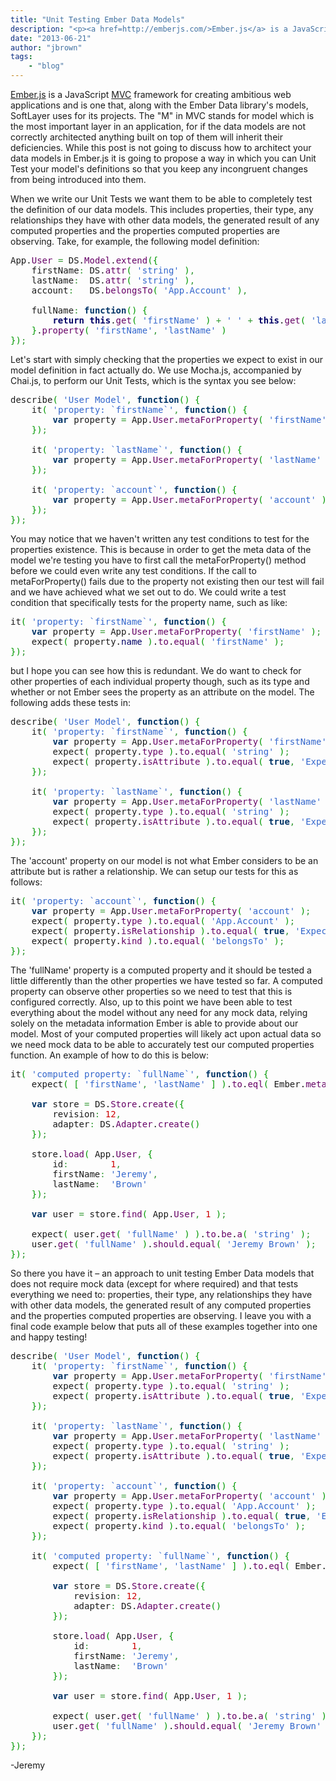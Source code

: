 ```yaml
---
title: "Unit Testing Ember Data Models"
description: "<p><a href=http://emberjs.com/>Ember.js</a> is a JavaScript <a href=http://en.wikipedia.org/wiki/Model%E2%80%93view%E"
date: "2013-06-21"
author: "jbrown"
tags:
    - "blog"
---
```


<p><a href="http://emberjs.com/">Ember.js</a> is a JavaScript <a href="http://en.wikipedia.org/wiki/Model%E2%80%93view%E2%80%93controller">MVC</a> framework for creating ambitious web applications and is one that, along with the Ember Data library's models, SoftLayer uses for its projects.  The "M" in MVC stands for model which is the most important layer in an application, for if the data models are not correctly architected anything built on top of them will inherit their deficiencies.  While this post is not going to discuss how to architect your data models in Ember.js it is going to propose a way in which you can Unit Test your model's definitions so that you keep any incongruent changes from being introduced into them.</p>
<p>When we write our Unit Tests we want them to be able to completely test the definition of our data models.  This includes properties, their type, any relationships they have with other data models, the generated result of any computed properties and the properties computed properties are observing.  Take, for example, the following model definition:</p>
<div class="geshifilter">
<pre class="javascript geshifilter-javascript" style="font-family:monospace;">App.<span style="color: #660066;">User</span> <span style="color: #339933;">=</span> DS.<span style="color: #660066;">Model</span>.<span style="color: #660066;">extend</span><span style="color: #009900;">&#40;</span><span style="color: #009900;">&#123;</span>
    firstName<span style="color: #339933;">:</span> DS.<span style="color: #660066;">attr</span><span style="color: #009900;">&#40;</span> <span style="color: #3366CC;">'string'</span> <span style="color: #009900;">&#41;</span><span style="color: #339933;">,</span>
    lastName<span style="color: #339933;">:</span>  DS.<span style="color: #660066;">attr</span><span style="color: #009900;">&#40;</span> <span style="color: #3366CC;">'string'</span> <span style="color: #009900;">&#41;</span><span style="color: #339933;">,</span>
    account<span style="color: #339933;">:</span>   DS.<span style="color: #660066;">belongsTo</span><span style="color: #009900;">&#40;</span> <span style="color: #3366CC;">'App.Account'</span> <span style="color: #009900;">&#41;</span><span style="color: #339933;">,</span>
&nbsp;
    fullName<span style="color: #339933;">:</span> <span style="color: #003366; font-weight: bold;">function</span><span style="color: #009900;">&#40;</span><span style="color: #009900;">&#41;</span> <span style="color: #009900;">&#123;</span>
        <span style="color: #000066; font-weight: bold;">return</span> <span style="color: #000066; font-weight: bold;">this</span>.<span style="color: #660066;">get</span><span style="color: #009900;">&#40;</span> <span style="color: #3366CC;">'firstName'</span> <span style="color: #009900;">&#41;</span> <span style="color: #339933;">+</span> <span style="color: #3366CC;">' '</span> <span style="color: #339933;">+</span> <span style="color: #000066; font-weight: bold;">this</span>.<span style="color: #660066;">get</span><span style="color: #009900;">&#40;</span> <span style="color: #3366CC;">'lastName'</span> <span style="color: #009900;">&#41;</span><span style="color: #339933;">;</span>
    <span style="color: #009900;">&#125;</span>.<span style="color: #660066;">property</span><span style="color: #009900;">&#40;</span> <span style="color: #3366CC;">'firstName'</span><span style="color: #339933;">,</span> <span style="color: #3366CC;">'lastName'</span> <span style="color: #009900;">&#41;</span>
<span style="color: #009900;">&#125;</span><span style="color: #009900;">&#41;</span><span style="color: #339933;">;</span></pre></div>
<p>Let's start with simply checking that the properties we expect to exist in our model definition in fact actually do.  We use Mocha.js, accompanied by Chai.js, to perform our Unit Tests, which is the syntax you see below:</p>
<div class="geshifilter">
<pre class="javascript geshifilter-javascript" style="font-family:monospace;">describe<span style="color: #009900;">&#40;</span> <span style="color: #3366CC;">'User Model'</span><span style="color: #339933;">,</span> <span style="color: #003366; font-weight: bold;">function</span><span style="color: #009900;">&#40;</span><span style="color: #009900;">&#41;</span> <span style="color: #009900;">&#123;</span>
    it<span style="color: #009900;">&#40;</span> <span style="color: #3366CC;">'property: `firstName`'</span><span style="color: #339933;">,</span> <span style="color: #003366; font-weight: bold;">function</span><span style="color: #009900;">&#40;</span><span style="color: #009900;">&#41;</span> <span style="color: #009900;">&#123;</span>
        <span style="color: #003366; font-weight: bold;">var</span> property <span style="color: #339933;">=</span> App.<span style="color: #660066;">User</span>.<span style="color: #660066;">metaForProperty</span><span style="color: #009900;">&#40;</span> <span style="color: #3366CC;">'firstName'</span> <span style="color: #009900;">&#41;</span><span style="color: #339933;">;</span>
    <span style="color: #009900;">&#125;</span><span style="color: #009900;">&#41;</span><span style="color: #339933;">;</span>
&nbsp;
    it<span style="color: #009900;">&#40;</span> <span style="color: #3366CC;">'property: `lastName`'</span><span style="color: #339933;">,</span> <span style="color: #003366; font-weight: bold;">function</span><span style="color: #009900;">&#40;</span><span style="color: #009900;">&#41;</span> <span style="color: #009900;">&#123;</span>
        <span style="color: #003366; font-weight: bold;">var</span> property <span style="color: #339933;">=</span> App.<span style="color: #660066;">User</span>.<span style="color: #660066;">metaForProperty</span><span style="color: #009900;">&#40;</span> <span style="color: #3366CC;">'lastName'</span> <span style="color: #009900;">&#41;</span><span style="color: #339933;">;</span>
    <span style="color: #009900;">&#125;</span><span style="color: #009900;">&#41;</span><span style="color: #339933;">;</span>
&nbsp;
    it<span style="color: #009900;">&#40;</span> <span style="color: #3366CC;">'property: `account`'</span><span style="color: #339933;">,</span> <span style="color: #003366; font-weight: bold;">function</span><span style="color: #009900;">&#40;</span><span style="color: #009900;">&#41;</span> <span style="color: #009900;">&#123;</span>
        <span style="color: #003366; font-weight: bold;">var</span> property <span style="color: #339933;">=</span> App.<span style="color: #660066;">User</span>.<span style="color: #660066;">metaForProperty</span><span style="color: #009900;">&#40;</span> <span style="color: #3366CC;">'account'</span> <span style="color: #009900;">&#41;</span><span style="color: #339933;">;</span>
    <span style="color: #009900;">&#125;</span><span style="color: #009900;">&#41;</span><span style="color: #339933;">;</span>
<span style="color: #009900;">&#125;</span><span style="color: #009900;">&#41;</span><span style="color: #339933;">;</span></pre></div>
<p>You may notice that we haven't written any test conditions to test for the properties existence.  This is because in order to get the meta data of the model we're testing you have to first call the metaForProperty() method before we could even write any test conditions.  If the call to metaForProperty() fails due to the property not existing then our test will fail and we have achieved what we set out to do.   We could write a test condition that specifically tests for the property name, such as like:</p>
<div class="geshifilter">
<pre class="javascript geshifilter-javascript" style="font-family:monospace;">it<span style="color: #009900;">&#40;</span> <span style="color: #3366CC;">'property: `firstName`'</span><span style="color: #339933;">,</span> <span style="color: #003366; font-weight: bold;">function</span><span style="color: #009900;">&#40;</span><span style="color: #009900;">&#41;</span> <span style="color: #009900;">&#123;</span>
    <span style="color: #003366; font-weight: bold;">var</span> property <span style="color: #339933;">=</span> App.<span style="color: #660066;">User</span>.<span style="color: #660066;">metaForProperty</span><span style="color: #009900;">&#40;</span> <span style="color: #3366CC;">'firstName'</span> <span style="color: #009900;">&#41;</span><span style="color: #339933;">;</span>
    expect<span style="color: #009900;">&#40;</span> property.<span style="color: #000066;">name</span> <span style="color: #009900;">&#41;</span>.<span style="color: #660066;">to</span>.<span style="color: #660066;">equal</span><span style="color: #009900;">&#40;</span> <span style="color: #3366CC;">'firstName'</span> <span style="color: #009900;">&#41;</span><span style="color: #339933;">;</span>
<span style="color: #009900;">&#125;</span><span style="color: #009900;">&#41;</span><span style="color: #339933;">;</span></pre></div>
<p>but I hope you can see how this is redundant.  We do want to check for other properties of each individual property though, such as its type and whether or not Ember sees the property as an attribute on the model.  The following adds these tests in:</p>
<div class="geshifilter">
<pre class="javascript geshifilter-javascript" style="font-family:monospace;">describe<span style="color: #009900;">&#40;</span> <span style="color: #3366CC;">'User Model'</span><span style="color: #339933;">,</span> <span style="color: #003366; font-weight: bold;">function</span><span style="color: #009900;">&#40;</span><span style="color: #009900;">&#41;</span> <span style="color: #009900;">&#123;</span>
    it<span style="color: #009900;">&#40;</span> <span style="color: #3366CC;">'property: `firstName`'</span><span style="color: #339933;">,</span> <span style="color: #003366; font-weight: bold;">function</span><span style="color: #009900;">&#40;</span><span style="color: #009900;">&#41;</span> <span style="color: #009900;">&#123;</span>
        <span style="color: #003366; font-weight: bold;">var</span> property <span style="color: #339933;">=</span> App.<span style="color: #660066;">User</span>.<span style="color: #660066;">metaForProperty</span><span style="color: #009900;">&#40;</span> <span style="color: #3366CC;">'firstName'</span> <span style="color: #009900;">&#41;</span><span style="color: #339933;">;</span>
        expect<span style="color: #009900;">&#40;</span> property.<span style="color: #660066;">type</span> <span style="color: #009900;">&#41;</span>.<span style="color: #660066;">to</span>.<span style="color: #660066;">equal</span><span style="color: #009900;">&#40;</span> <span style="color: #3366CC;">'string'</span> <span style="color: #009900;">&#41;</span><span style="color: #339933;">;</span>
        expect<span style="color: #009900;">&#40;</span> property.<span style="color: #660066;">isAttribute</span> <span style="color: #009900;">&#41;</span>.<span style="color: #660066;">to</span>.<span style="color: #660066;">equal</span><span style="color: #009900;">&#40;</span> <span style="color: #003366; font-weight: bold;">true</span><span style="color: #339933;">,</span> <span style="color: #3366CC;">'Expected attribute'</span> <span style="color: #009900;">&#41;</span><span style="color: #339933;">;</span>
    <span style="color: #009900;">&#125;</span><span style="color: #009900;">&#41;</span><span style="color: #339933;">;</span>
&nbsp;
    it<span style="color: #009900;">&#40;</span> <span style="color: #3366CC;">'property: `lastName`'</span><span style="color: #339933;">,</span> <span style="color: #003366; font-weight: bold;">function</span><span style="color: #009900;">&#40;</span><span style="color: #009900;">&#41;</span> <span style="color: #009900;">&#123;</span>
        <span style="color: #003366; font-weight: bold;">var</span> property <span style="color: #339933;">=</span> App.<span style="color: #660066;">User</span>.<span style="color: #660066;">metaForProperty</span><span style="color: #009900;">&#40;</span> <span style="color: #3366CC;">'lastName'</span> <span style="color: #009900;">&#41;</span><span style="color: #339933;">;</span>
        expect<span style="color: #009900;">&#40;</span> property.<span style="color: #660066;">type</span> <span style="color: #009900;">&#41;</span>.<span style="color: #660066;">to</span>.<span style="color: #660066;">equal</span><span style="color: #009900;">&#40;</span> <span style="color: #3366CC;">'string'</span> <span style="color: #009900;">&#41;</span><span style="color: #339933;">;</span>
        expect<span style="color: #009900;">&#40;</span> property.<span style="color: #660066;">isAttribute</span> <span style="color: #009900;">&#41;</span>.<span style="color: #660066;">to</span>.<span style="color: #660066;">equal</span><span style="color: #009900;">&#40;</span> <span style="color: #003366; font-weight: bold;">true</span><span style="color: #339933;">,</span> <span style="color: #3366CC;">'Expected attribute'</span> <span style="color: #009900;">&#41;</span><span style="color: #339933;">;</span>
    <span style="color: #009900;">&#125;</span><span style="color: #009900;">&#41;</span><span style="color: #339933;">;</span>
<span style="color: #009900;">&#125;</span><span style="color: #009900;">&#41;</span><span style="color: #339933;">;</span></pre></div>
<p>The 'account' property on our model is not what Ember considers to be an attribute but is rather a relationship.  We can setup our tests for this as follows:</p>
<div class="geshifilter">
<pre class="javascript geshifilter-javascript" style="font-family:monospace;">it<span style="color: #009900;">&#40;</span> <span style="color: #3366CC;">'property: `account`'</span><span style="color: #339933;">,</span> <span style="color: #003366; font-weight: bold;">function</span><span style="color: #009900;">&#40;</span><span style="color: #009900;">&#41;</span> <span style="color: #009900;">&#123;</span>
    <span style="color: #003366; font-weight: bold;">var</span> property <span style="color: #339933;">=</span> App.<span style="color: #660066;">User</span>.<span style="color: #660066;">metaForProperty</span><span style="color: #009900;">&#40;</span> <span style="color: #3366CC;">'account'</span> <span style="color: #009900;">&#41;</span><span style="color: #339933;">;</span>
    expect<span style="color: #009900;">&#40;</span> property.<span style="color: #660066;">type</span> <span style="color: #009900;">&#41;</span>.<span style="color: #660066;">to</span>.<span style="color: #660066;">equal</span><span style="color: #009900;">&#40;</span> <span style="color: #3366CC;">'App.Account'</span> <span style="color: #009900;">&#41;</span><span style="color: #339933;">;</span>
    expect<span style="color: #009900;">&#40;</span> property.<span style="color: #660066;">isRelationship</span> <span style="color: #009900;">&#41;</span>.<span style="color: #660066;">to</span>.<span style="color: #660066;">equal</span><span style="color: #009900;">&#40;</span> <span style="color: #003366; font-weight: bold;">true</span><span style="color: #339933;">,</span> <span style="color: #3366CC;">'Expected relationship'</span> <span style="color: #009900;">&#41;</span><span style="color: #339933;">;</span>
    expect<span style="color: #009900;">&#40;</span> property.<span style="color: #660066;">kind</span> <span style="color: #009900;">&#41;</span>.<span style="color: #660066;">to</span>.<span style="color: #660066;">equal</span><span style="color: #009900;">&#40;</span> <span style="color: #3366CC;">'belongsTo'</span> <span style="color: #009900;">&#41;</span><span style="color: #339933;">;</span>
<span style="color: #009900;">&#125;</span><span style="color: #009900;">&#41;</span><span style="color: #339933;">;</span></pre></div>
<p>The 'fullName' property is a computed property and it should be tested a little differently than the other properties we have tested so far.  A computed property can observe other properties so we need to test that this is configured correctly.  Also, up to this point we have been able to test everything about the model without any need for any mock data, relying solely on the metadata information Ember is able to provide about our model.  Most of your computed properties will likely act upon actual data so we need mock data to be able to accurately test our computed properties function.  An example of how to do this is below:</p>
<div class="geshifilter">
<pre class="javascript geshifilter-javascript" style="font-family:monospace;">it<span style="color: #009900;">&#40;</span> <span style="color: #3366CC;">'computed property: `fullName`'</span><span style="color: #339933;">,</span> <span style="color: #003366; font-weight: bold;">function</span><span style="color: #009900;">&#40;</span><span style="color: #009900;">&#41;</span> <span style="color: #009900;">&#123;</span>
    expect<span style="color: #009900;">&#40;</span> <span style="color: #009900;">&#91;</span> <span style="color: #3366CC;">'firstName'</span><span style="color: #339933;">,</span> <span style="color: #3366CC;">'lastName'</span> <span style="color: #009900;">&#93;</span> <span style="color: #009900;">&#41;</span>.<span style="color: #660066;">to</span>.<span style="color: #660066;">eql</span><span style="color: #009900;">&#40;</span> Ember.<span style="color: #660066;">meta</span><span style="color: #009900;">&#40;</span> App.<span style="color: #660066;">User</span>.<span style="color: #660066;">proto</span><span style="color: #009900;">&#40;</span><span style="color: #009900;">&#41;</span> <span style="color: #009900;">&#41;</span>.<span style="color: #660066;">descs</span><span style="color: #009900;">&#91;</span> <span style="color: #3366CC;">'fullName'</span> <span style="color: #009900;">&#93;</span>._dependentKeys <span style="color: #009900;">&#41;</span><span style="color: #339933;">;</span>
&nbsp;
    <span style="color: #003366; font-weight: bold;">var</span> store <span style="color: #339933;">=</span> DS.<span style="color: #660066;">Store</span>.<span style="color: #660066;">create</span><span style="color: #009900;">&#40;</span><span style="color: #009900;">&#123;</span>
        revision<span style="color: #339933;">:</span> <span style="color: #CC0000;">12</span><span style="color: #339933;">,</span>
        adapter<span style="color: #339933;">:</span> DS.<span style="color: #660066;">Adapter</span>.<span style="color: #660066;">create</span><span style="color: #009900;">&#40;</span><span style="color: #009900;">&#41;</span>
    <span style="color: #009900;">&#125;</span><span style="color: #009900;">&#41;</span><span style="color: #339933;">;</span>
&nbsp;
    store.<span style="color: #660066;">load</span><span style="color: #009900;">&#40;</span> App.<span style="color: #660066;">User</span><span style="color: #339933;">,</span> <span style="color: #009900;">&#123;</span>
        id<span style="color: #339933;">:</span>        <span style="color: #CC0000;">1</span><span style="color: #339933;">,</span>
        firstName<span style="color: #339933;">:</span> <span style="color: #3366CC;">'Jeremy'</span><span style="color: #339933;">,</span>
        lastName<span style="color: #339933;">:</span>  <span style="color: #3366CC;">'Brown'</span>
    <span style="color: #009900;">&#125;</span><span style="color: #009900;">&#41;</span><span style="color: #339933;">;</span>
&nbsp;
    <span style="color: #003366; font-weight: bold;">var</span> user <span style="color: #339933;">=</span> store.<span style="color: #660066;">find</span><span style="color: #009900;">&#40;</span> App.<span style="color: #660066;">User</span><span style="color: #339933;">,</span> <span style="color: #CC0000;">1</span> <span style="color: #009900;">&#41;</span><span style="color: #339933;">;</span>
&nbsp;
    expect<span style="color: #009900;">&#40;</span> user.<span style="color: #660066;">get</span><span style="color: #009900;">&#40;</span> <span style="color: #3366CC;">'fullName'</span> <span style="color: #009900;">&#41;</span> <span style="color: #009900;">&#41;</span>.<span style="color: #660066;">to</span>.<span style="color: #660066;">be</span>.<span style="color: #660066;">a</span><span style="color: #009900;">&#40;</span> <span style="color: #3366CC;">'string'</span> <span style="color: #009900;">&#41;</span><span style="color: #339933;">;</span>
    user.<span style="color: #660066;">get</span><span style="color: #009900;">&#40;</span> <span style="color: #3366CC;">'fullName'</span> <span style="color: #009900;">&#41;</span>.<span style="color: #660066;">should</span>.<span style="color: #660066;">equal</span><span style="color: #009900;">&#40;</span> <span style="color: #3366CC;">'Jeremy Brown'</span> <span style="color: #009900;">&#41;</span><span style="color: #339933;">;</span>
<span style="color: #009900;">&#125;</span><span style="color: #009900;">&#41;</span><span style="color: #339933;">;</span></pre></div>
<p>So there you have it – an approach to unit testing Ember Data models that does not require mock data (except for where required) and that tests everything we need to: properties, their type, any relationships they have with other data models, the generated result of any computed properties and the properties computed properties are observing.  I leave you with a final code example below that puts all of these examples together into one and happy testing!</p>
<div class="geshifilter">
<pre class="javascript geshifilter-javascript" style="font-family:monospace;">describe<span style="color: #009900;">&#40;</span> <span style="color: #3366CC;">'User Model'</span><span style="color: #339933;">,</span> <span style="color: #003366; font-weight: bold;">function</span><span style="color: #009900;">&#40;</span><span style="color: #009900;">&#41;</span> <span style="color: #009900;">&#123;</span>
    it<span style="color: #009900;">&#40;</span> <span style="color: #3366CC;">'property: `firstName`'</span><span style="color: #339933;">,</span> <span style="color: #003366; font-weight: bold;">function</span><span style="color: #009900;">&#40;</span><span style="color: #009900;">&#41;</span> <span style="color: #009900;">&#123;</span>
        <span style="color: #003366; font-weight: bold;">var</span> property <span style="color: #339933;">=</span> App.<span style="color: #660066;">User</span>.<span style="color: #660066;">metaForProperty</span><span style="color: #009900;">&#40;</span> <span style="color: #3366CC;">'firstName'</span> <span style="color: #009900;">&#41;</span><span style="color: #339933;">;</span>
        expect<span style="color: #009900;">&#40;</span> property.<span style="color: #660066;">type</span> <span style="color: #009900;">&#41;</span>.<span style="color: #660066;">to</span>.<span style="color: #660066;">equal</span><span style="color: #009900;">&#40;</span> <span style="color: #3366CC;">'string'</span> <span style="color: #009900;">&#41;</span><span style="color: #339933;">;</span>
        expect<span style="color: #009900;">&#40;</span> property.<span style="color: #660066;">isAttribute</span> <span style="color: #009900;">&#41;</span>.<span style="color: #660066;">to</span>.<span style="color: #660066;">equal</span><span style="color: #009900;">&#40;</span> <span style="color: #003366; font-weight: bold;">true</span><span style="color: #339933;">,</span> <span style="color: #3366CC;">'Expected attribute'</span> <span style="color: #009900;">&#41;</span><span style="color: #339933;">;</span>
    <span style="color: #009900;">&#125;</span><span style="color: #009900;">&#41;</span><span style="color: #339933;">;</span>
&nbsp;
    it<span style="color: #009900;">&#40;</span> <span style="color: #3366CC;">'property: `lastName`'</span><span style="color: #339933;">,</span> <span style="color: #003366; font-weight: bold;">function</span><span style="color: #009900;">&#40;</span><span style="color: #009900;">&#41;</span> <span style="color: #009900;">&#123;</span>
        <span style="color: #003366; font-weight: bold;">var</span> property <span style="color: #339933;">=</span> App.<span style="color: #660066;">User</span>.<span style="color: #660066;">metaForProperty</span><span style="color: #009900;">&#40;</span> <span style="color: #3366CC;">'lastName'</span> <span style="color: #009900;">&#41;</span><span style="color: #339933;">;</span>
        expect<span style="color: #009900;">&#40;</span> property.<span style="color: #660066;">type</span> <span style="color: #009900;">&#41;</span>.<span style="color: #660066;">to</span>.<span style="color: #660066;">equal</span><span style="color: #009900;">&#40;</span> <span style="color: #3366CC;">'string'</span> <span style="color: #009900;">&#41;</span><span style="color: #339933;">;</span>
        expect<span style="color: #009900;">&#40;</span> property.<span style="color: #660066;">isAttribute</span> <span style="color: #009900;">&#41;</span>.<span style="color: #660066;">to</span>.<span style="color: #660066;">equal</span><span style="color: #009900;">&#40;</span> <span style="color: #003366; font-weight: bold;">true</span><span style="color: #339933;">,</span> <span style="color: #3366CC;">'Expected attribute'</span> <span style="color: #009900;">&#41;</span><span style="color: #339933;">;</span>
    <span style="color: #009900;">&#125;</span><span style="color: #009900;">&#41;</span><span style="color: #339933;">;</span>
&nbsp;
    it<span style="color: #009900;">&#40;</span> <span style="color: #3366CC;">'property: `account`'</span><span style="color: #339933;">,</span> <span style="color: #003366; font-weight: bold;">function</span><span style="color: #009900;">&#40;</span><span style="color: #009900;">&#41;</span> <span style="color: #009900;">&#123;</span>
        <span style="color: #003366; font-weight: bold;">var</span> property <span style="color: #339933;">=</span> App.<span style="color: #660066;">User</span>.<span style="color: #660066;">metaForProperty</span><span style="color: #009900;">&#40;</span> <span style="color: #3366CC;">'account'</span> <span style="color: #009900;">&#41;</span><span style="color: #339933;">;</span>
        expect<span style="color: #009900;">&#40;</span> property.<span style="color: #660066;">type</span> <span style="color: #009900;">&#41;</span>.<span style="color: #660066;">to</span>.<span style="color: #660066;">equal</span><span style="color: #009900;">&#40;</span> <span style="color: #3366CC;">'App.Account'</span> <span style="color: #009900;">&#41;</span><span style="color: #339933;">;</span>
        expect<span style="color: #009900;">&#40;</span> property.<span style="color: #660066;">isRelationship</span> <span style="color: #009900;">&#41;</span>.<span style="color: #660066;">to</span>.<span style="color: #660066;">equal</span><span style="color: #009900;">&#40;</span> <span style="color: #003366; font-weight: bold;">true</span><span style="color: #339933;">,</span> <span style="color: #3366CC;">'Expected relationship'</span> <span style="color: #009900;">&#41;</span><span style="color: #339933;">;</span>
        expect<span style="color: #009900;">&#40;</span> property.<span style="color: #660066;">kind</span> <span style="color: #009900;">&#41;</span>.<span style="color: #660066;">to</span>.<span style="color: #660066;">equal</span><span style="color: #009900;">&#40;</span> <span style="color: #3366CC;">'belongsTo'</span> <span style="color: #009900;">&#41;</span><span style="color: #339933;">;</span>
    <span style="color: #009900;">&#125;</span><span style="color: #009900;">&#41;</span><span style="color: #339933;">;</span>
&nbsp;
    it<span style="color: #009900;">&#40;</span> <span style="color: #3366CC;">'computed property: `fullName`'</span><span style="color: #339933;">,</span> <span style="color: #003366; font-weight: bold;">function</span><span style="color: #009900;">&#40;</span><span style="color: #009900;">&#41;</span> <span style="color: #009900;">&#123;</span>
        expect<span style="color: #009900;">&#40;</span> <span style="color: #009900;">&#91;</span> <span style="color: #3366CC;">'firstName'</span><span style="color: #339933;">,</span> <span style="color: #3366CC;">'lastName'</span> <span style="color: #009900;">&#93;</span> <span style="color: #009900;">&#41;</span>.<span style="color: #660066;">to</span>.<span style="color: #660066;">eql</span><span style="color: #009900;">&#40;</span> Ember.<span style="color: #660066;">meta</span><span style="color: #009900;">&#40;</span> App.<span style="color: #660066;">User</span>.<span style="color: #660066;">proto</span><span style="color: #009900;">&#40;</span><span style="color: #009900;">&#41;</span> <span style="color: #009900;">&#41;</span>.<span style="color: #660066;">descs</span><span style="color: #009900;">&#91;</span> <span style="color: #3366CC;">'fullName'</span> <span style="color: #009900;">&#93;</span>._dependentKeys <span style="color: #009900;">&#41;</span><span style="color: #339933;">;</span>
&nbsp;
        <span style="color: #003366; font-weight: bold;">var</span> store <span style="color: #339933;">=</span> DS.<span style="color: #660066;">Store</span>.<span style="color: #660066;">create</span><span style="color: #009900;">&#40;</span><span style="color: #009900;">&#123;</span>
            revision<span style="color: #339933;">:</span> <span style="color: #CC0000;">12</span><span style="color: #339933;">,</span>
            adapter<span style="color: #339933;">:</span> DS.<span style="color: #660066;">Adapter</span>.<span style="color: #660066;">create</span><span style="color: #009900;">&#40;</span><span style="color: #009900;">&#41;</span>
        <span style="color: #009900;">&#125;</span><span style="color: #009900;">&#41;</span><span style="color: #339933;">;</span>
&nbsp;
        store.<span style="color: #660066;">load</span><span style="color: #009900;">&#40;</span> App.<span style="color: #660066;">User</span><span style="color: #339933;">,</span> <span style="color: #009900;">&#123;</span>
            id<span style="color: #339933;">:</span>        <span style="color: #CC0000;">1</span><span style="color: #339933;">,</span>
            firstName<span style="color: #339933;">:</span> <span style="color: #3366CC;">'Jeremy'</span><span style="color: #339933;">,</span>
            lastName<span style="color: #339933;">:</span>  <span style="color: #3366CC;">'Brown'</span>
        <span style="color: #009900;">&#125;</span><span style="color: #009900;">&#41;</span><span style="color: #339933;">;</span>
&nbsp;
        <span style="color: #003366; font-weight: bold;">var</span> user <span style="color: #339933;">=</span> store.<span style="color: #660066;">find</span><span style="color: #009900;">&#40;</span> App.<span style="color: #660066;">User</span><span style="color: #339933;">,</span> <span style="color: #CC0000;">1</span> <span style="color: #009900;">&#41;</span><span style="color: #339933;">;</span>
&nbsp;
        expect<span style="color: #009900;">&#40;</span> user.<span style="color: #660066;">get</span><span style="color: #009900;">&#40;</span> <span style="color: #3366CC;">'fullName'</span> <span style="color: #009900;">&#41;</span> <span style="color: #009900;">&#41;</span>.<span style="color: #660066;">to</span>.<span style="color: #660066;">be</span>.<span style="color: #660066;">a</span><span style="color: #009900;">&#40;</span> <span style="color: #3366CC;">'string'</span> <span style="color: #009900;">&#41;</span><span style="color: #339933;">;</span>
        user.<span style="color: #660066;">get</span><span style="color: #009900;">&#40;</span> <span style="color: #3366CC;">'fullName'</span> <span style="color: #009900;">&#41;</span>.<span style="color: #660066;">should</span>.<span style="color: #660066;">equal</span><span style="color: #009900;">&#40;</span> <span style="color: #3366CC;">'Jeremy Brown'</span> <span style="color: #009900;">&#41;</span><span style="color: #339933;">;</span>
    <span style="color: #009900;">&#125;</span><span style="color: #009900;">&#41;</span><span style="color: #339933;">;</span>
<span style="color: #009900;">&#125;</span><span style="color: #009900;">&#41;</span><span style="color: #339933;">;</span></pre></div>
<p>-Jeremy</p>

